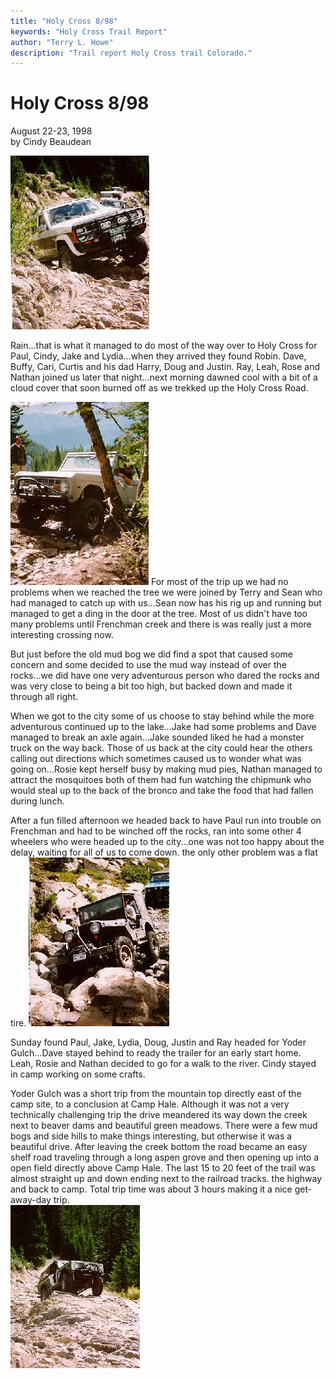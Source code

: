 ```yaml
---
title: "Holy Cross 8/98"
keywords: "Holy Cross Trail Report"
author: "Terry L. Howe"
description: "Trail report Holy Cross trail Colorado."
---
```

# Holy Cross 8/98

August 22-23, 1998  
by Cindy Beaudean  
  
![Holy Cross](/images/terry/trail/hc980801.jpg)   

Rain...that is what it managed to do most of the way over to Holy Cross for Paul, Cindy, Jake and Lydia...when they arrived they found Robin. Dave, Buffy, Cari, Curtis and his dad Harry, Doug and Justin. Ray, Leah, Rose and Nathan joined us later that night...next morning dawned cool with a bit of a cloud cover that soon burned off as we trekked up the Holy Cross Road. 

![Holy Cross](/images/terry/trail/hc980802.jpg) For most of the trip up we had no problems when we reached the tree we were joined by Terry and Sean who had managed to catch up with us...Sean now has his rig up and running but managed to get a ding in the door at the tree. Most of us didn't have too many problems until Frenchman creek and there is was really just a more interesting crossing now. 

But just before the old mud bog we did find a spot that caused some concern and some decided to use the mud way instead of over the rocks...we did have one very adventurous person who dared the rocks and was very close to being a bit too high, but backed down and made it through all right. 

When we got to the city some of us choose to stay behind while the more adventurous continued up to the lake...Jake had some problems and Dave managed to break an axle again...Jake sounded liked he had a monster truck on the way back. Those of us back at the city could hear the others calling out directions which sometimes caused us to wonder what was going on...Rosie kept herself busy by making mud pies, Nathan managed to attract the mosquitoes both of them had fun watching the chipmunk who would steal up to the back of the bronco and take the food that had fallen during lunch. 

After a fun filled afternoon we headed back to have Paul run into trouble on Frenchman and had to be winched off the rocks, ran into some other 4 wheelers who were headed up to the city...one was not too happy about the delay, waiting for all of us to come down. the only other problem was a flat tire. ![Holy Cross](/images/terry/trail/hc980803.jpg)

Sunday found Paul, Jake, Lydia, Doug, Justin and Ray headed for Yoder Gulch...Dave stayed behind to ready the trailer for an early start home. Leah, Rosie and Nathan decided to go for a walk to the river. Cindy stayed in camp working on some crafts. 

Yoder Gulch was a short trip from the mountain top directly east of the camp site, to a conclusion at Camp Hale. Although it was not a very technically challenging trip the drive meandered its way down the creek next to beaver dams and beautiful green meadows. There were a few mud bogs and side hills to make things interesting, but otherwise it was a beautiful drive. After leaving the creek bottom the road became an easy shelf road traveling through a long aspen grove and then opening up into a open field directly above Camp Hale. The last 15 to 20 feet of the trail was almost straight up and down ending next to the railroad tracks. the highway and back to camp. Total trip time was about 3 hours making it a nice get-away-day trip.   
![Holy Cross](/images/terry/trail/hc980804.jpg)